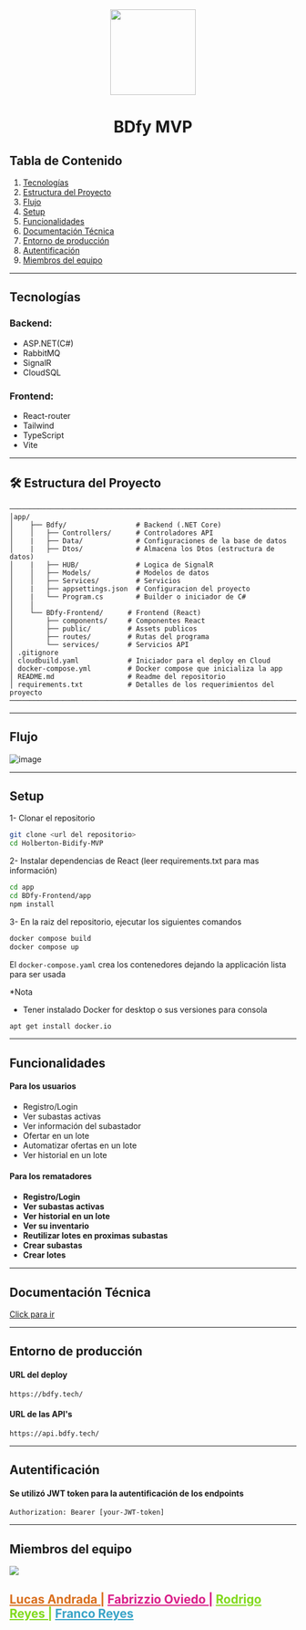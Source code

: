 <div align="center">
   <img src="https://i.imgur.com/5FReqDz.png" height="150" width="150"><h1>BDfy MVP</h1></img>
</div>

## Tabla de Contenido

1. [Tecnologías](#tecnologías)
2. [Estructura del Proyecto](#️-estructura-del-proyecto)
3. [Flujo](#flujo)
4. [Setup](#setup)
5. [Funcionalidades](#funcionalidades)
6. [Documentación Técnica](#documentación-técnica)
7. [Entorno de producción](#entorno-de-producción)
8. [Autentificación](#autentificación)
9. [Miembros del equipo](#miembros-del-equipo)
---

## Tecnologías

### Backend:
- ASP.NET(C#) 
- RabbitMQ
- SignalR
- CloudSQL

### Frontend:
- React-router
- Tailwind
- TypeScript
- Vite
---

## 🛠️ Estructura del Proyecto

```
───────────────────────────────────────────────────────────────────────────────────
│app/
│    ├── Bdfy/                 # Backend (.NET Core)
│    │   ├── Controllers/      # Controladores API
│    |   ├── Data/             # Configuraciones de la base de datos
│    |   ├── Dtos/             # Almacena los Dtos (estructura de datos)
│    |   ├── HUB/              # Logica de SignalR
│    │   ├── Models/           # Modelos de datos
│    │   ├── Services/         # Servicios
│    |   ├── appsettings.json  # Configuracion del proyecto
│    |   └── Program.cs        # Builder o iniciador de C#
│    │
│    └── BDfy-Frontend/      # Frontend (React)
│        ├── components/     # Componentes React
│        ├── public/         # Assets publicos
│        ├── routes/         # Rutas del programa  
│        └── services/       # Servicios API
│ .gitignore
│ cloudbuild.yaml            # Iniciador para el deploy en Cloud
│ docker-compose.yml         # Docker compose que inicializa la app
│ README.md                  # Readme del repositorio
│ requirements.txt           # Detalles de los requerimientos del proyecto
──────────────────────────────────────────────────────────────────────────────────
```
---

## Flujo

![image](https://github.com/user-attachments/assets/e5237534-0e8f-4716-b300-13e488d99145)

---

## Setup

1- Clonar el repositorio
```bash
git clone <url del repositorio>
cd Holberton-Bidify-MVP
```
2- Instalar dependencias de React (leer requirements.txt para mas información)
```bash
cd app
cd BDfy-Frontend/app
npm install
```
3- En la raiz del repositorio, ejecutar los siguientes comandos
```bash
docker compose build
docker compose up
```
El `docker-compose.yaml` crea los contenedores dejando la applicación lista para ser usada

*Nota
- Tener instalado Docker for desktop o sus versiones para consola
```bash
apt get install docker.io
```

---

<h2>Funcionalidades</h2>
<h4>Para los usuarios</h4>
<ul>
   <li>Registro/Login</li>
   <li>Ver subastas activas</li>
   <li>Ver información del subastador</li>
   <li>Ofertar en un lote</li>
   <li>Automatizar ofertas en un lote</li>
   <li>Ver historial en un lote</li>
</ul>
<h4>Para los rematadores<h4>
<ul>
   <li>Registro/Login</li>
   <li>Ver subastas activas</li>
   <li>Ver historial en un lote</li>
   <li>Ver su inventario</li>
   <li>Reutilizar lotes en proximas subastas</li>
   <li>Crear subastas</li>
   <li>Crear lotes</li>
</ul>
   
---

<h2>Documentación Técnica</h2>
<a href="https://docs.google.com/document/d/1otZBrP6yAiJaQfg6aJGTC2W4TJOyHt5vK8hkPa1jZvs/edit?usp=sharing"><p>Click para ir</p></a>

---

<h2>Entorno de producción</h2>
<h4>URL del deploy</h4>

```
https://bdfy.tech/
```

<h4>URL de las API's</h4>

```
https://api.bdfy.tech/
```
---

<h2>Autentificación</h2>

<h4>Se utilizó JWT token para la autentificación de los endpoints</h4>

```http
Authorization: Bearer [your-JWT-token]
```

---

## Miembros del equipo

<img src="https://i.imgur.com/BiDivk1.png"></img>

<h2><a href="https://github.com/lucas2mz" style="color:#D96E1C;" ><strong>Lucas Andrada |</strong></a>
<a href="https://github.com/Ifabri31" style="color:#D91C87;" ><strong>Fabrizzio Oviedo |</strong></a>
<a href="https://github.com/RodrigoFerrer" style="color:#81D91C;" ><strong>Rodrigo Reyes |</strong></a>
<a href="https://github.com/Franco-byte" style="color:#38A3C7;" ><strong>Franco Reyes</strong></a></h2>

